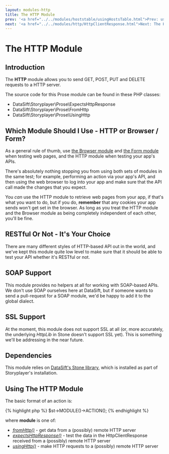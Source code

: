 ```yaml
---
layout: modules-http
title: The HTTP Module
prev: '<a href="../../modules/hoststable/usingHostsTable.html">Prev: usingHostsTable()</a>'
next: '<a href="../../modules/http/HttpClientResponse.html">Next: The HttpClientResponse Object</a>'
---
```


# The HTTP Module

## Introduction

The __HTTP__ module allows you to send GET, POST, PUT and DELETE requests to a HTTP server.

The source code for this Prose module can be found in these PHP classes:

* DataSift\Storyplayer\Prose\ExpectsHttpResponse
* DataSift\Storyplayer\Prose\FromHttp
* DataSift\Storyplayer\Prose\UsingHttp

## Which Module Should I Use - HTTP or Browser / Form?

As a general rule of thumb, use [the Browser module](../modules/browser/index.html) and [the Form module](../modules/form/index.html) when testing web pages, and the HTTP module when testing your app's APIs.

There's absolutely nothing stopping you from using both sets of modules in the same test; for example, performing an action via your app's API, and then using the web browser to log into your app and make sure that the API call made the changes that you expect.

You _can_ use the HTTP module to retrieve web pages from your app, if that's what you want to do, but if you do, __remember__ that any cookies your app sends won't get set in the browser.  As long as you treat the HTTP module and the Browser module as being completely independent of each other, you'll be fine.

## RESTful Or Not - It's Your Choice

There are many different styles of HTTP-based API out in the world, and we've kept this module quite low level to make sure that it should be able to test your API whether it's RESTful or not.

## SOAP Support

This module provides no helpers at all for working with SOAP-based APIs.  We don't use SOAP ourselves here at DataSift, but if someone wants to send a pull-request for a SOAP module, we'd be happy to add it to the global dialect.

## SSL Support

At the moment, this module does not support SSL at all (or, more accurately, the underlying _HttpLib_ in Stone doesn't support SSL yet).  This is something we'll be addressing in the near future.

## Dependencies

This module relies on [DataSift's Stone library](http://github.com/datasift/Stone), which is installed as part of Storyplayer's installation.

## Using The HTTP Module

The basic format of an action is:

{% highlight php %}
$st->MODULE()->ACTION();
{% endhighlight %}

where __module__ is one of:

* _[fromHttp()](fromHttp.html)_ - get data from a (possibly) remote HTTP server
* _[expectsHttpResponse()](expectsHttpResponse.html)_ - test the data in the HttpClientResponse received from a (possibly) remote HTTP server
* _[usingHttp()](usingHttp.html)_ - make HTTP requests to a (possibly) remote HTTP server
